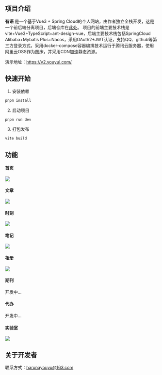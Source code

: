 ## 项目介绍
**有语** 是一个基于Vue3 + Spring Cloud的个人网站，由作者独立全栈开发，这是一个前后端分离项目，后端仓库在[此处](https://github.com/LinChaoqunRick/youyu-parent-cloud)。
项目的前端主要技术栈是vite+Vue3+TypeScript+ant-design-vue，后端主要技术栈包括SpringCloud Alibaba+Mybatis Plus+Nacos，采用OAuth2+JWT认证，支持QQ、github等第三方登录方式，采用docker-compose容器编排技术运行于腾讯云服务器，使用阿里云OSS作为图床，并采用CDN加速静态资源。

演示地址：https://v2.youyul.com/

## 快速开始
1. 安装依赖
```sh
pnpm install
```
2. 启动项目
```sh
pnpm run dev
```
3. 打包发布
```sh
vite build
```
## 功能
#### 首页
![](https://youyu-source.oss-cn-beijing.aliyuncs.com/post/images/2024/0808/20240808221942_image.png?x-oss-process=style/highThumb)
#### 文章
![](https://youyu-source.oss-cn-beijing.aliyuncs.com/post/images/2024/0808/20240808222149_image.png?x-oss-process=style/highThumb)
#### 时刻
![](https://youyu-source.oss-cn-beijing.aliyuncs.com/post/images/2024/0808/20240808222219_image.png?x-oss-process=style/highThumb)
#### 笔记
![](https://youyu-source.oss-cn-beijing.aliyuncs.com/post/images/2024/0808/20240808222355_image.png?x-oss-process=style/highThumb)
#### 相册
![](https://youyu-source.oss-cn-beijing.aliyuncs.com/post/images/2024/0808/20240808222629_image.png?x-oss-process=style/highThumb)
#### 期刊
开发中...
#### 代办
开发中...
#### 实验室
![](https://youyu-source.oss-cn-beijing.aliyuncs.com/post/images/2024/0808/20240808222712_image.png?x-oss-process=style/highThumb)

## 关于开发者
联系方式：harunayouyu@163.com
